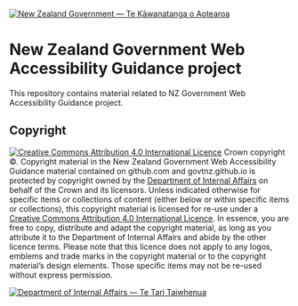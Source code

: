<a href="https://www.govt.nz/"><img src="assets/img/nzgovt-logo-black-trans.png" alt="New Zealand Government — Te Kāwanatanga o Aotearoa"></a>

#  New Zealand Government Web Accessibility Guidance project

This repository contains material related to NZ Government Web Accessibility Guidance project.

## Copyright
<p><a href="http://creativecommons.org/licenses/by/4.0/" rel="license"><img alt="Creative Commons Attribution 4.0 International Licence" src="https://i.creativecommons.org/l/by/4.0/88x31.png"></a> Crown copyright ©. Copyright material in the <span property="http://purl.org/dc/terms/title">New Zealand Government Web Accessibility Guidance material contained on github.com and govtnz.github.io</span> is protected by copyright owned by the <a href="http://www.dia.govt.nz" vocab="http://creativecommons.org/ns#" property="attributionURL"><span property="attributionName">Department of Internal Affairs</span></a> on behalf of the Crown and its licensors. Unless indicated otherwise for specific items or collections of content (either below or within specific items or collections), this copyright material is licensed for re-use under a <a rel="license" href="http://creativecommons.org/licenses/by/4.0/">Creative Commons Attribution 4.0 International Licence</a>. In essence, you are free to copy, distribute and adapt the copyright material, as long as you attribute it to the Department of Internal Affairs and abide by the other licence terms. Please note that this licence does not apply to any logos, emblems and trade marks in the copyright material or to the copyright material’s design elements. Those specific items may not be re-used without express permission.</p>

[![Department of Internal Affairs — Te Tari Taiwhenua](assets/img/dia-logo-white-black.png)](https://www.dia.govt.nz/)
